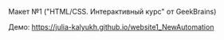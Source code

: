 Макет №1 ("HTML/CSS. Интерактивный курс" от GeekBrains) 

Демо: https://julia-kalyukh.github.io/website1_NewAutomation
